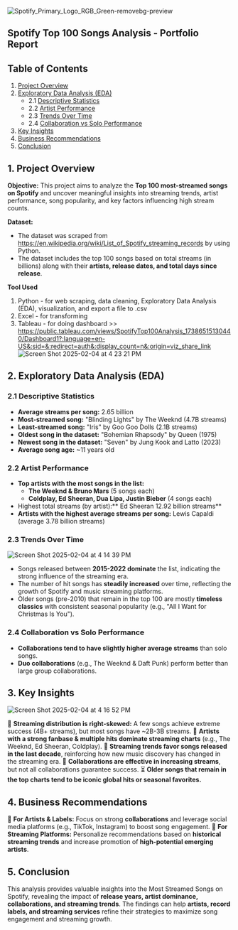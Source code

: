 ![Spotify_Primary_Logo_RGB_Green-removebg-preview](https://github.com/user-attachments/assets/309ab0d4-3ede-465b-9649-2160e53466f9)

## Spotify Top 100 Songs Analysis - Portfolio Report

## Table of Contents
1. [Project Overview](#project-overview)
2. [Exploratory Data Analysis (EDA)](#exploratory-data-analysis-(EDA))
   * 2.1 [Descriptive Statistics](#descriptive-statistics)
   * 2.2 [Artist Performance](#artist-performance)
   * 2.3 [Trends Over Time](#trends-over-time)
   * 2.4 [Collaboration vs Solo Performance](#collaboration-vs-solo-performance)
4. [Key Insights](#key-insights)
5. [Business Recommendations](#business-recommendations)
6. [Conclusion](#conclusion)

## 1. Project Overview <a name="project-overview"></a>
**Objective:**
This project aims to analyze the **Top 100 most-streamed songs on Spotify** and uncover meaningful insights into streaming trends, artist performance, song popularity, and key factors influencing high stream counts.

**Dataset:**
- The dataset was scraped from https://en.wikipedia.org/wiki/List_of_Spotify_streaming_records by using Python.
- The dataset includes the top 100 songs based on total streams (in billions) along with their **artists, release dates, and total days since release**.

**Tool Used**
1. Python - for web scraping, data cleaning, Exploratory Data Analysis (EDA), visualization, and export a file to .csv
2. Excel - for transforming
3. Tableau - for doing dashboard >> https://public.tableau.com/views/SpotifyTop100Analysis_17386515130440/Dashboard1?:language=en-US&:sid=&:redirect=auth&:display_count=n&:origin=viz_share_link
![Screen Shot 2025-02-04 at 4 23 21 PM](https://github.com/user-attachments/assets/e3ce65e7-6678-4b73-a5f9-aa94be7fcdd4)

## 2. Exploratory Data Analysis (EDA)

### **2.1 Descriptive Statistics**
- **Average streams per song:** 2.65 billion
- **Most-streamed song:** "Blinding Lights" by The Weeknd (4.7B streams)
- **Least-streamed song:** "Iris" by Goo Goo Dolls (2.1B streams)
- **Oldest song in the dataset:** "Bohemian Rhapsody" by Queen (1975)
- **Newest song in the dataset:** "Seven" by Jung Kook and Latto (2023)
- **Average song age:** ~11 years old

### **2.2 Artist Performance**
- **Top artists with the most songs in the list:**
  - **The Weeknd & Bruno Mars** (5 songs each)
  - **Coldplay, Ed Sheeran, Dua Lipa, Justin Bieber** (4 songs each)
- Highest total streams (by artist):** Ed Sheeran 12.92 billion streams**
- **Artists with the highest average streams per song:** Lewis Capaldi (average 3.78 billion streams)

### **2.3 Trends Over Time**
![Screen Shot 2025-02-04 at 4 14 39 PM](https://github.com/user-attachments/assets/4cd0e4b3-65ca-45d4-ab81-050ef18f3035)
- Songs released between **2015-2022 dominate** the list, indicating the strong influence of the streaming era.
- The number of hit songs has **steadily increased** over time, reflecting the growth of Spotify and music streaming platforms.
- Older songs (pre-2010) that remain in the top 100 are mostly **timeless classics** with consistent seasonal popularity (e.g., "All I Want for Christmas Is You").

### **2.4 Collaboration vs Solo Performance**
- **Collaborations tend to have slightly higher average streams** than solo songs.
- **Duo collaborations** (e.g., The Weeknd & Daft Punk) perform better than large group collaborations.

## 3. Key Insights
![Screen Shot 2025-02-04 at 4 16 52 PM](https://github.com/user-attachments/assets/cc48b0a4-0868-436a-b6e2-f83f812b5057)

🎵 **Streaming distribution is right-skewed:** A few songs achieve extreme success (4B+ streams), but most songs have ~2B-3B streams.
🎤 **Artists with a strong fanbase & multiple hits dominate streaming charts** (e.g., The Weeknd, Ed Sheeran, Coldplay).
📅 **Streaming trends favor songs released in the last decade**, reinforcing how new music discovery has changed in the streaming era.
🤝 **Collaborations are effective in increasing streams**, but not all collaborations guarantee success.
⏳ **Older songs that remain in the top charts tend to be iconic global hits or seasonal favorites.**

## 4. Business Recommendations
📌 **For Artists & Labels:** Focus on strong **collaborations** and leverage social media platforms (e.g., TikTok, Instagram) to boost song engagement.
📌 **For Streaming Platforms:** Personalize recommendations based on **historical streaming trends** and increase promotion of **high-potential emerging artists**.

## 5. Conclusion
This analysis provides valuable insights into the Most Streamed Songs on Spotify, revealing the impact of **release years, artist dominance, collaborations, and streaming trends**. The findings can help **artists, record labels, and streaming services** refine their strategies to maximize song engagement and streaming growth.




